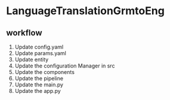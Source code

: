 # LanguageTranslationGrmtoEng

## workflow

1. Update config.yaml
2. Update params.yaml
3. Update entity
4. Update the configuration Manager in src
5. Update the components
6. Update the pipeline
7. Update the main.py
8. Update the app.py